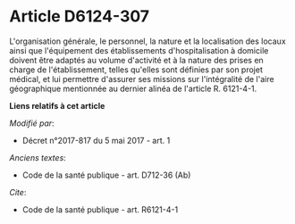# Article D6124-307

L'organisation générale, le personnel, la nature et la localisation des locaux ainsi que l'équipement des établissements
d'hospitalisation à domicile doivent être adaptés au volume d'activité et à la nature des prises en charge de
l'établissement, telles qu'elles sont définies par son projet médical, et lui permettre d'assurer ses missions sur
l'intégralité de l'aire géographique mentionnée au dernier alinéa de l'article R. 6121-4-1.

**Liens relatifs à cet article**

_Modifié par_:

  - Décret n°2017-817 du 5 mai 2017 - art. 1

_Anciens textes_:

  - Code de la santé publique - art. D712-36 (Ab)

_Cite_:

  - Code de la santé publique - art. R6121-4-1
